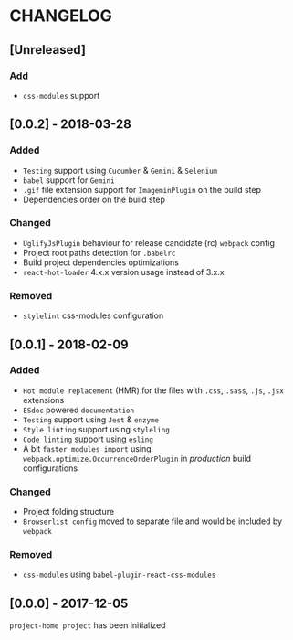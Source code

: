# CHANGELOG

## [Unreleased]
### Add
- `css-modules` support

## [0.0.2] - 2018-03-28
### Added
- `Testing` support using `Cucumber` & `Gemini` & `Selenium`
- `babel` support for `Gemini`
- `.gif` file extension support for `ImageminPlugin` on the build step
- Dependencies order on the build step

### Changed
- `UglifyJsPlugin` behaviour for release candidate (rc) `webpack` config
- Project root paths detection for `.babelrc`
- Build project dependencies optimizations
- `react-hot-loader` 4.x.x version usage instead of 3.x.x

### Removed
- `stylelint` css-modules configuration

## [0.0.1] - 2018-02-09
### Added
- `Hot module replacement` (HMR) for the files with `.css`, `.sass`, `.js`, `.jsx` extensions
- `ESdoc` powered `documentation`
- `Testing` support using `Jest` & `enzyme`
- `Style linting` support using `styleling`
- `Code linting` support using `esling`
- A bit `faster modules import` using `webpack.optimize.OccurrenceOrderPlugin` in *production* build configurations
 
### Changed
- Project folding structure
- `Browserlist config` moved to separate file and would be included by `webpack`

### Removed
- `css-modules` using `babel-plugin-react-css-modules`

## [0.0.0] - 2017-12-05
`project-home project` has been initialized
